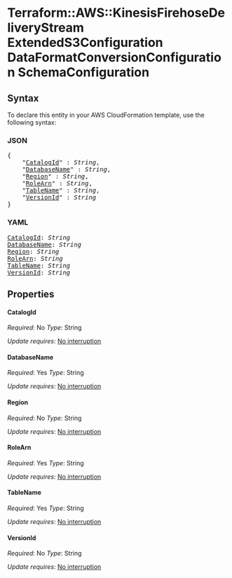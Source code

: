 # Terraform::AWS::KinesisFirehoseDeliveryStream ExtendedS3Configuration DataFormatConversionConfiguration SchemaConfiguration

## Syntax

To declare this entity in your AWS CloudFormation template, use the following syntax:

### JSON

<pre>
{
    "<a href="#catalogid" title="CatalogId">CatalogId</a>" : <i>String</i>,
    "<a href="#databasename" title="DatabaseName">DatabaseName</a>" : <i>String</i>,
    "<a href="#region" title="Region">Region</a>" : <i>String</i>,
    "<a href="#rolearn" title="RoleArn">RoleArn</a>" : <i>String</i>,
    "<a href="#tablename" title="TableName">TableName</a>" : <i>String</i>,
    "<a href="#versionid" title="VersionId">VersionId</a>" : <i>String</i>
}
</pre>

### YAML

<pre>
<a href="#catalogid" title="CatalogId">CatalogId</a>: <i>String</i>
<a href="#databasename" title="DatabaseName">DatabaseName</a>: <i>String</i>
<a href="#region" title="Region">Region</a>: <i>String</i>
<a href="#rolearn" title="RoleArn">RoleArn</a>: <i>String</i>
<a href="#tablename" title="TableName">TableName</a>: <i>String</i>
<a href="#versionid" title="VersionId">VersionId</a>: <i>String</i>
</pre>

## Properties

#### CatalogId

_Required_: No
_Type_: String

_Update requires_: [No interruption](https://docs.aws.amazon.com/AWSCloudFormation/latest/UserGuide/using-cfn-updating-stacks-update-behaviors.html#update-no-interrupt)

#### DatabaseName

_Required_: Yes
_Type_: String

_Update requires_: [No interruption](https://docs.aws.amazon.com/AWSCloudFormation/latest/UserGuide/using-cfn-updating-stacks-update-behaviors.html#update-no-interrupt)

#### Region

_Required_: No
_Type_: String

_Update requires_: [No interruption](https://docs.aws.amazon.com/AWSCloudFormation/latest/UserGuide/using-cfn-updating-stacks-update-behaviors.html#update-no-interrupt)

#### RoleArn

_Required_: Yes
_Type_: String

_Update requires_: [No interruption](https://docs.aws.amazon.com/AWSCloudFormation/latest/UserGuide/using-cfn-updating-stacks-update-behaviors.html#update-no-interrupt)

#### TableName

_Required_: Yes
_Type_: String

_Update requires_: [No interruption](https://docs.aws.amazon.com/AWSCloudFormation/latest/UserGuide/using-cfn-updating-stacks-update-behaviors.html#update-no-interrupt)

#### VersionId

_Required_: No
_Type_: String

_Update requires_: [No interruption](https://docs.aws.amazon.com/AWSCloudFormation/latest/UserGuide/using-cfn-updating-stacks-update-behaviors.html#update-no-interrupt)


